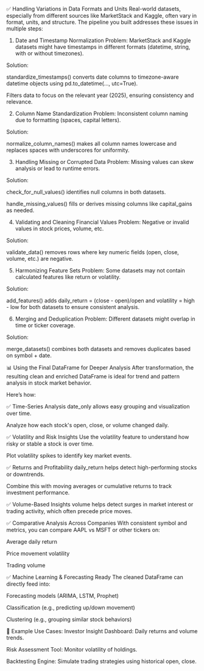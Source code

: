 ✅ Handling Variations in Data Formats and Units
Real-world datasets, especially from different sources like MarketStack and Kaggle, often vary in format, units, and structure. The pipeline you built addresses these issues in multiple steps:

1. Date and Timestamp Normalization
Problem: MarketStack and Kaggle datasets might have timestamps in different formats (datetime, string, with or without timezones).

Solution:

standardize_timestamps() converts date columns to timezone-aware datetime objects using pd.to_datetime(..., utc=True).

Filters data to focus on the relevant year (2025), ensuring consistency and relevance.

2. Column Name Standardization
Problem: Inconsistent column naming due to formatting (spaces, capital letters).

Solution:

normalize_column_names() makes all column names lowercase and replaces spaces with underscores for uniformity.

3. Handling Missing or Corrupted Data
Problem: Missing values can skew analysis or lead to runtime errors.

Solution:

check_for_null_values() identifies null columns in both datasets.

handle_missing_values() fills or derives missing columns like capital_gains as needed.

4. Validating and Cleaning Financial Values
Problem: Negative or invalid values in stock prices, volume, etc.

Solution:

validate_data() removes rows where key numeric fields (open, close, volume, etc.) are negative.

5. Harmonizing Feature Sets
Problem: Some datasets may not contain calculated features like return or volatility.

Solution:

add_features() adds daily_return = (close - open)/open and volatility = high - low for both datasets to ensure consistent analysis.

6. Merging and Deduplication
Problem: Different datasets might overlap in time or ticker coverage.

Solution:

merge_datasets() combines both datasets and removes duplicates based on symbol + date.

📊 Using the Final DataFrame for Deeper Analysis
After transformation, the resulting clean and enriched DataFrame is ideal for trend and pattern analysis in stock market behavior.

Here’s how:

✅ Time-Series Analysis date_only allows easy grouping and visualization over time.

Analyze how each stock's open, close, or volume changed daily.

✅ Volatility and Risk Insights Use the volatility feature to understand how risky or stable a stock is over time.

Plot volatility spikes to identify key market events.

✅ Returns and Profitability daily_return helps detect high-performing stocks or downtrends.

Combine this with moving averages or cumulative returns to track investment performance.

✅ Volume-Based Insights volume helps detect surges in market interest or trading activity, which often precede price moves.

✅ Comparative Analysis Across Companies With consistent symbol and metrics, you can compare AAPL vs MSFT or other tickers on:

Average daily return

Price movement volatility

Trading volume

✅ Machine Learning & Forecasting Ready The cleaned DataFrame can directly feed into:

Forecasting models (ARIMA, LSTM, Prophet)

Classification (e.g., predicting up/down movement)

Clustering (e.g., grouping similar stock behaviors)

🔁 Example Use Cases: Investor Insight Dashboard: Daily returns and volume trends.

Risk Assessment Tool: Monitor volatility of holdings.

Backtesting Engine: Simulate trading strategies using historical open, close.

